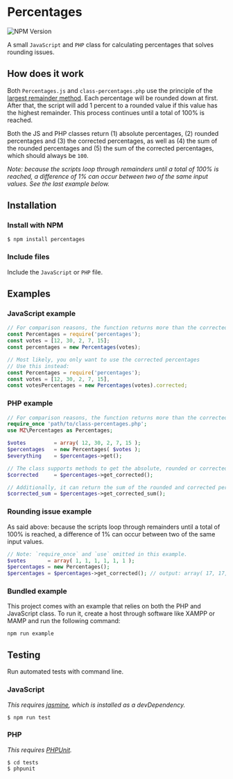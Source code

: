 # Percentages

![NPM Version](https://img.shields.io/npm/v/percentages)

A small `JavaScript` and `PHP` class for calculating percentages that solves rounding issues.

## How does it work

Both `Percentages.js` and `class-percentages.php` use the principle of the [largest remainder method](https://en.wikipedia.org/wiki/Largest_remainder_method). Each percentage will be rounded down at first. After that, the script will add 1 percent to a rounded value if this value has the highest remainder. This process continues until a total of 100% is reached.

Both the JS and PHP classes return (1) absolute percentages, (2) rounded percentages and (3) the corrected percentages, as well as (4) the sum of the rounded percentages and (5) the sum of the corrected percentages, which should always be `100`.

_Note: because the scripts loop through remainders until a total of 100% is reached, a difference of 1% can occur between two of the same input values. See the last example below._

## Installation

### Install with NPM

```
$ npm install percentages
```

### Include files

Include the `JavaScript` or `PHP` file.

## Examples

### JavaScript example

```javascript
// For comparison reasons, the function returns more than the corrected percentages
const Percentages = require('percentages');
const votes = [12, 30, 2, 7, 15];
const percentages = new Percentages(votes);

// Most likely, you only want to use the corrected percentages
// Use this instead:
const Percentages = require('percentages');
const votes = [12, 30, 2, 7, 15],
const votesPercentages = new Percentages(votes).corrected;
```

### PHP example

```php
// For comparison reasons, the function returns more than the corrected percentages
require_once 'path/to/class-percentages.php';
use MZ\Percentages as Percentages;

$votes         = array( 12, 30, 2, 7, 15 );
$percentages   = new Percentages( $votes );
$everything    = $percentages->get();

// The class supports methods to get the absolute, rounded or corrected percentages values directly, too.
$corrected     = $percentages->get_corrected();

// Additionally, it can return the sum of the rounded and corrected percentages. Obviously, the latter is always `100`. For example:
$corrected_sum = $percentages->get_corrected_sum();
```

### Rounding issue example

As said above: because the scripts loop through remainders until a total of 100% is reached, a difference of 1% can occur between two of the same input values.

```php
// Note: `require_once` and `use` omitted in this example.
$votes       = array( 1, 1, 1, 1, 1, 1 );
$percentages = new Percentages();
$percentages = $percentages->get_corrected(); // output: array( 17, 17, 17, 17, 16, 16 )
```

### Bundled example

This project comes with an example that relies on both the PHP and JavaScript class. To run it, create a host through software like XAMPP or MAMP and run the following command:

```
npm run example
```

## Testing

Run automated tests with command line.

### JavaScript

_This requires [jasmine](https://github.com/jasmine/jasmine), which is installed as a devDependency._
```
$ npm run test
```

### PHP

_This requires [PHPUnit](https://github.com/sebastianbergmann/phpunit)._

```
$ cd tests
$ phpunit
```
